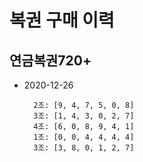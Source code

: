 # 복권 구매 이력

## 연금복권720+

- 2020-12-26

        2조: [9, 4, 7, 5, 0, 8]  
        3조: [1, 4, 3, 0, 2, 7]  
        4조: [6, 0, 8, 9, 4, 1]  
        1조: [0, 0, 4, 4, 4, 4]
        3조: [3, 8, 0, 1, 2, 7]
